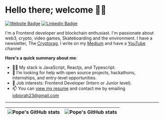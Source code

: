 # Hello there; welcome 👋🏾

 [![Website Badge](https://img.shields.io/badge/-pope-000000?style=for-the-badge&logo=Google-Chrome&logoColor=white&link=https://#)](#) [![Linkedin Badge](https://img.shields.io/badge/-ignatiusobiorah-blue?style=for-the-badge&logo=Linkedin&logoColor=white&link=https://www.linkedin.com/in/ignatius-obiorah-5242a6191/)](https://www.linkedin.com/in/ignatius-obiorah-5242a6191/)

I'm a Frontend developer and blockchain enthusiast. I'm passionate about web3, crypto, video games, Skateboarding and the environment. I have a newsletter, The [Cryptorag](https://swiftransact.substack.com/), I write on my [Medium](https://medium.com/@whoispope_) and have a [YouTube](https://www.youtube.com/channel/UC3GoStsuaNtM9aw3gzT8KyA/featured) channel

**Here's a quick summary about me**:
- 🧑‍💻 My stack is JavaScript, Reactjs, and Typescript.
- 💁 I’m looking for help with open source projects, hackathons, internships, and entry-level opportunities.
- 💼 Job interests: Frontend Developer (Intern or Junior level).
- 📫 You can [view my resume](https://docs.google.com/document/d/1dRT9CCBmQvUU85cK_YbNFF79doHATAkux1-EO_quo40/edit?usp=sharing) and contact me by emailing iobiorah23@gmail.com

---

| <img align="center" src="https://github-readme-stats.vercel.app/api?username=ignatiusobiorah&show_icons=true&include_all_commits=true&hide_border=true" alt="Pope's GitHub stats" /> | <img align="center" src="https://github-readme-stats.vercel.app/api/top-langs/?username=ignatiusobiorah&langs_count=8&layout=compact&hide_border=true" alt="Pope's GitHub stats" /> |
| ------------- | ------------- |
